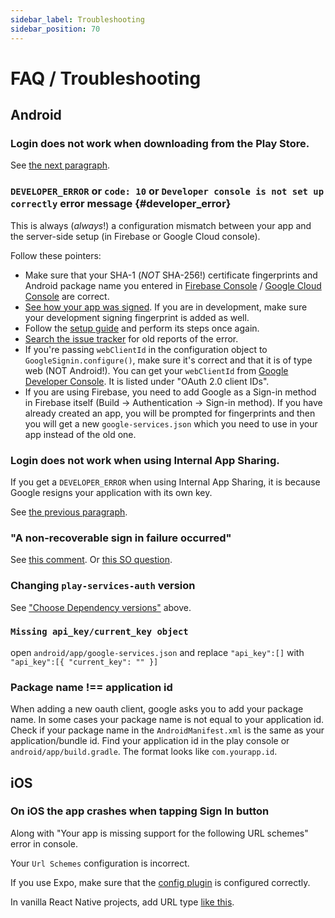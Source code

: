 ```yaml
---
sidebar_label: Troubleshooting
sidebar_position: 70
---
```


# FAQ / Troubleshooting

## Android

### Login does not work when downloading from the Play Store.

See [the next paragraph](#developer_error).

### `DEVELOPER_ERROR` or `code: 10` or `Developer console is not set up correctly` error message {#developer_error}

This is always (_always_!) a configuration mismatch between your app and the server-side setup (in Firebase or Google Cloud console).

Follow these pointers:

- Make sure that your SHA-1 (_NOT_ SHA-256!) certificate fingerprints and Android package name you entered in [Firebase Console](https://console.firebase.google.com/) / [Google Cloud Console](https://console.cloud.google.com/apis/credentials?project=_) are correct.
- [See how your app was signed](https://x.com/vonovak/status/1692127631473529226). If you are in development, make sure your development signing fingerprint is added as well.
- Follow the [setup guide](/docs/setting-up/get-config-file) and perform its steps once again.
- [Search the issue tracker](https://github.com/react-native-google-signin/google-signin/issues?q=is%3Aissue+DEVELOPER+ERROR+is%3Aclosed) for old reports of the error.
- If you're passing `webClientId` in the configuration object to `GoogleSignin.configure()`, make sure it's correct and that it is of type web (NOT Android!). You can get your `webClientId` from [Google Developer Console](https://console.developers.google.com/apis/credentials). It is listed under "OAuth 2.0 client IDs".
- If you are using Firebase, you need to add Google as a Sign-in method in Firebase itself (Build -> Authentication -> Sign-in method). If you have already created an app, you will be prompted for fingerprints and then you will get a new `google-services.json` which you need to use in your app instead of the old one.

### Login does not work when using Internal App Sharing.

If you get a `DEVELOPER_ERROR` when using Internal App Sharing, it is because Google resigns your application with its own key.

See [the previous paragraph](#developer_error).

### "A non-recoverable sign in failure occurred"

See [this comment](https://github.com/react-native-community/google-signin/issues/659#issuecomment-513555464). Or [this SO question](https://stackoverflow.com/questions/53816227/google-signin-sdk-is-failing-by-throwing-error-a-non-recoverable-sign-in-failur).

### Changing `play-services-auth` version

See ["Choose Dependency versions"](setting-up/android.md#choose-dependency-versions-optional) above.

### `Missing api_key/current_key object`

open `android/app/google-services.json` and replace `"api_key":[]` with `"api_key":[{ "current_key": "" }]`

### Package name !== application id

When adding a new oauth client, google asks you to add your package name. In some cases your package name is not equal to your application id. Check if your package name in the `AndroidManifest.xml` is the same as your application/bundle id. Find your application id in the play console or `android/app/build.gradle`. The format looks like `com.yourapp.id`.

## iOS

### On iOS the app crashes when tapping Sign In button

Along with "Your app is missing support for the following URL schemes" error in console.

Your `Url Schemes` configuration is incorrect.

If you use Expo, make sure that the [config plugin](setting-up/expo#add-config-plugin) is configured correctly.

In vanilla React Native projects, add URL type [like this](https://react-native-google-signin.github.io/docs/setting-up/ios#xcode-configuration).
